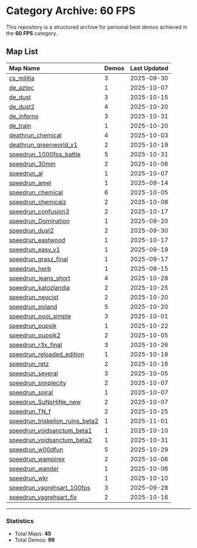 # Category Archive: 60 FPS

This repository is a structured archive for personal best demos achieved in the **60 FPS** category.

## Map List

| Map Name | Demos | Last Updated |
| :--- | :---- | :--- |
| [cs_militia](./cs_militia) | 3 | 2025-09-30 |
| [de_aztec](./de_aztec) | 1 | 2025-10-07 |
| [de_dust](./de_dust) | 3 | 2025-10-15 |
| [de_dust2](./de_dust2) | 4 | 2025-10-20 |
| [de_inferno](./de_inferno) | 3 | 2025-10-31 |
| [de_train](./de_train) | 1 | 2025-10-20 |
| [deathrun_chemical](./deathrun_chemical) | 4 | 2025-10-03 |
| [deathrun_greenworld_v1](./deathrun_greenworld_v1) | 2 | 2025-10-19 |
| [speedrun_1000fps_battle](./speedrun_1000fps_battle) | 5 | 2025-10-31 |
| [speedrun_30min](./speedrun_30min) | 2 | 2025-10-06 |
| [speedrun_al](./speedrun_al) | 1 | 2025-10-07 |
| [speedrun_amel](./speedrun_amel) | 1 | 2025-09-14 |
| [speedrun_chemical](./speedrun_chemical) | 6 | 2025-10-05 |
| [speedrun_chemicalz](./speedrun_chemicalz) | 2 | 2025-10-08 |
| [speedrun_confusion3](./speedrun_confusion3) | 2 | 2025-10-17 |
| [speedrun_Domination](./speedrun_Domination) | 1 | 2025-09-20 |
| [speedrun_dust2](./speedrun_dust2) | 2 | 2025-09-30 |
| [speedrun_eastwood](./speedrun_eastwood) | 1 | 2025-10-17 |
| [speedrun_easy_v1](./speedrun_easy_v1) | 1 | 2025-09-19 |
| [speedrun_grasz_final](./speedrun_grasz_final) | 1 | 2025-09-17 |
| [speedrun_herb](./speedrun_herb) | 1 | 2025-09-15 |
| [speedrun_jeans_short](./speedrun_jeans_short) | 4 | 2025-10-28 |
| [speedrun_katozlandia](./speedrun_katozlandia) | 2 | 2025-10-25 |
| [speedrun_neocist](./speedrun_neocist) | 2 | 2025-10-20 |
| [speedrun_poland](./speedrun_poland) | 5 | 2025-10-20 |
| [speedrun_pool_simple](./speedrun_pool_simple) | 3 | 2025-10-01 |
| [speedrun_pupsik](./speedrun_pupsik) | 1 | 2025-10-22 |
| [speedrun_pupsik2](./speedrun_pupsik2) | 2 | 2025-10-05 |
| [speedrun_r3x_final](./speedrun_r3x_final) | 3 | 2025-10-26 |
| [speedrun_reloaded_edition](./speedrun_reloaded_edition) | 1 | 2025-10-18 |
| [speedrun_retz](./speedrun_retz) | 2 | 2025-10-16 |
| [speedrun_several](./speedrun_several) | 3 | 2025-10-05 |
| [speedrun_simplecity](./speedrun_simplecity) | 2 | 2025-10-07 |
| [speedrun_spiral](./speedrun_spiral) | 1 | 2025-10-07 |
| [speedrun_SuNsHiNe_new](./speedrun_SuNsHiNe_new) | 2 | 2025-10-07 |
| [speedrun_TN_f](./speedrun_TN_f) | 2 | 2025-10-25 |
| [speedrun_triskelion_ruins_beta2](./speedrun_triskelion_ruins_beta2) | 1 | 2025-11-01 |
| [speedrun_voidsanctum_beta1](./speedrun_voidsanctum_beta1) | 1 | 2025-10-10 |
| [speedrun_voidsanctum_beta2](./speedrun_voidsanctum_beta2) | 1 | 2025-10-31 |
| [speedrun_w00dfun](./speedrun_w00dfun) | 5 | 2025-10-29 |
| [speedrun_wampirex](./speedrun_wampirex) | 2 | 2025-10-06 |
| [speedrun_wander](./speedrun_wander) | 1 | 2025-10-06 |
| [speedrun_wkr](./speedrun_wkr) | 1 | 2025-10-10 |
| [speedrun_yagrehsart_100fps](./speedrun_yagrehsart_100fps) | 3 | 2025-09-28 |
| [speedrun_yagrehsart_fix](./speedrun_yagrehsart_fix) | 2 | 2025-10-16 |

---

### Statistics
- Total Maps: **45**
- Total Demos: **99**